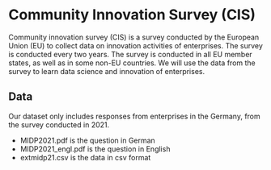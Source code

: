 # Community Innovation Survey (CIS)

Community innovation survey (CIS) is a survey conducted by the European Union (EU) to collect data on innovation activities of enterprises. The survey is conducted every two years. The survey is conducted in all EU member states, as well as in some non-EU countries. We will use the data from the survey to learn data science and innovation of enterprises.

## Data

Our dataset only includes responses from enterprises in the Germany, from the survey conducted in 2021.

- MIDP2021.pdf is the question in German
- MIDP2021_engl.pdf is the question in English
- extmidp21.csv is the data in csv format